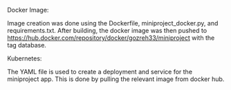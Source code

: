 Docker Image:

Image creation was done using the Dockerfile, miniproject_docker.py, and requirements.txt.
After building, the docker image was then pushed to https://hub.docker.com/repository/docker/gozreh33/miniproject with the tag database.

Kubernetes:

The YAML file is used to create a deployment and service for the miniproject app. This is done by pulling the relevant image from docker hub.

